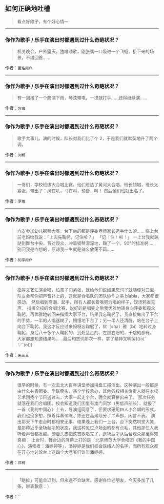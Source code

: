 ## 如何正确地吐槽

> 看点好段子，有个好心情～


 
---

### 你作为歌手 / 乐手在演出时都遇到过什么奇葩状况？

> 机关晚会，户外露天，独唱颂歌，刚张嘴一口吸进一个飞蛾，接下来的场景，不堪回首……


作者：`匿名用户`

---

### 你作为歌手 / 乐手在演出时都遇到过什么奇葩状况？

> 有一回接了一个商演下雨，琴弦带电，一摸就打手……还得继续演……


作者：`宫彧`

---

### 你作为歌手 / 乐手在演出时都遇到过什么奇葩状况？

> 歌手太事儿，演的时候，队长对我们比了个 2，于是我们就默契地升了两个调。


作者：`刘畅`

---

### 你作为歌手 / 乐手在演出时都遇到过什么奇葩状况？

> 一哥们，学校班级大合唱比赛，他们班选了黄河大合唱，班长领唱，班长太紧张，带出了：风在吼，马在叫，预备，叫！
> 然后他们班就出名了。


作者：`罗皓`

---

### 你作为歌手 / 乐手在演出时都遇到过什么奇葩状况？

> 六岁参加幼儿钢琴大赛，台下坐的都是评委老师家长选手什么的……
> 临上台前老妈给我说：「上去先鞠躬，记住啦？」
> 「记！住！啦！」
> 一上台我就蹦跶到舞台中央，背对观众，冲着钢琴深深地，鞠了一个，90°的标准躬……
> 别问我是咋想的，原谅我一生就是辣么放荡不羁……


作者：`知乎用户`

---

### 你作为歌手 / 乐手在演出时都遇到过什么奇葩状况？

> 指挥文艺汇演合唱，怕孩子们紧张，就给他们说如果忘词了就随便对口型，队友会帮你把声音补上的，这就是合唱队的团队协作之美 blabla，大家都很感动。
> 然后唱到高潮，起手，所有人都长着嘴努力唱的样子，现场鸦雀无声。
> 指挥全校的合唱比赛，说好的是唱完之后我优雅地转身向评委和观众鞠躬，再优雅地转回来指挥大家下台，结果我忘鞠躬了。我直接做出了下台的手势，一半的人唱迷糊了，懵懂地下台了；另一半人还清醒，站在台子上向台下鞠躬。我这才反应过来妈呀忘鞠躬了，优（sha）雅（bi）地转过身鞠躬，身后八十多个人鞠躬的、到处乱走的、左顾右盼的，干啥的都有。
> 大家都想知道结果吗……最后和忘词那次一样，拿了精神文明奖(((o(*ﾟ▽ﾟ*)o)))


作者：`米三三`

---

### 你作为歌手 / 乐手在演出时都遇到过什么奇葩状况？

> 很早的时候，有一次去北大百年讲堂参加拼盘汇报演出。这种演出一般都是由什么共青团委、学联牵头，某个学校承办，其他各校相关负责人就在本校艺术团找个节目送过去，大家一起走个台，晚会就算拼出来了。
> 那次任务就落在我们合唱团。校会知道我们团里有澳门同学（男低声部长），就报了一首《我的中国心》上去，导演组同意了，但要求采用四人小合唱的形式。我们也没多想，照着伴奏带练了练还在高潮段分了二声部，闲言不表。
> 演出那天下午走台时都相安无事，结果晚上我们一上台，台下突然哄堂大笑，是那种近乎全场起哄的状态，我这种见过点场面的都有点毛，其他那仨人我听着声音都发颤。硬着头皮把这首歌唱完了，退场后才从后台观众那里得知真相：
> 上台时，舞台边的屏幕上打的是「北京师范大学合唱团《我的中国心》，演唱者：潘婷婷等」，潘婷婷是我们校会联络人的名字，而所有观众都在开心地讨论台上这四个大老爷们谁叫潘婷婷。


作者：`邓柯`

---

### 

> 「瞎扯」可能会迟到，但永远不会缺席。感谢各位老朋友，今天多加了几条，聊表歉意：）


作者：``